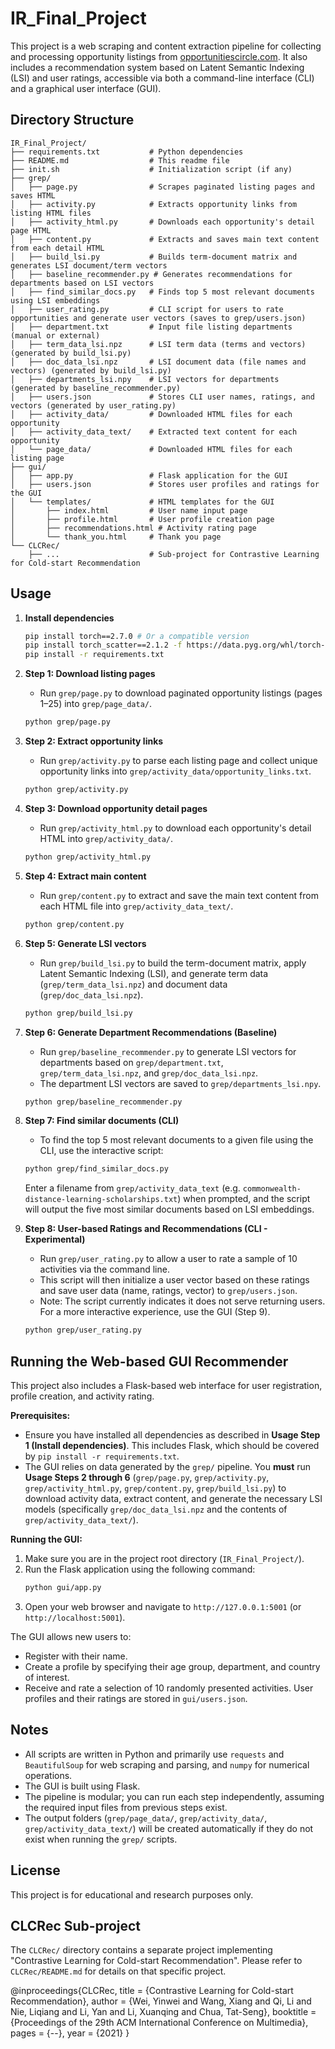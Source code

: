 # IR_Final_Project

This project is a web scraping and content extraction pipeline for collecting and processing opportunity listings from [opportunitiescircle.com](https://www.opportunitiescircle.com/). It also includes a recommendation system based on Latent Semantic Indexing (LSI) and user ratings, accessible via both a command-line interface (CLI) and a graphical user interface (GUI).

## Directory Structure

```
IR_Final_Project/
├── requirements.txt           # Python dependencies
├── README.md                  # This readme file
├── init.sh                    # Initialization script (if any)
├── grep/
│   ├── page.py                # Scrapes paginated listing pages and saves HTML
│   ├── activity.py            # Extracts opportunity links from listing HTML files
│   ├── activity_html.py       # Downloads each opportunity's detail page HTML
│   ├── content.py             # Extracts and saves main text content from each detail HTML
│   ├── build_lsi.py           # Builds term-document matrix and generates LSI document/term vectors
│   ├── baseline_recommender.py # Generates recommendations for departments based on LSI vectors
│   ├── find_similar_docs.py   # Finds top 5 most relevant documents using LSI embeddings
│   ├── user_rating.py         # CLI script for users to rate opportunities and generate user vectors (saves to grep/users.json)
│   ├── department.txt         # Input file listing departments (manual or external)
│   ├── term_data_lsi.npz      # LSI term data (terms and vectors) (generated by build_lsi.py)
│   ├── doc_data_lsi.npz       # LSI document data (file names and vectors) (generated by build_lsi.py)
│   ├── departments_lsi.npy    # LSI vectors for departments (generated by baseline_recommender.py)
│   ├── users.json             # Stores CLI user names, ratings, and vectors (generated by user_rating.py)
│   ├── activity_data/         # Downloaded HTML files for each opportunity
│   ├── activity_data_text/    # Extracted text content for each opportunity
│   └── page_data/             # Downloaded HTML files for each listing page
├── gui/
│   ├── app.py                 # Flask application for the GUI
│   ├── users.json             # Stores user profiles and ratings for the GUI
│   └── templates/             # HTML templates for the GUI
│       ├── index.html         # User name input page
│       ├── profile.html       # User profile creation page
│       ├── recommendations.html # Activity rating page
│       └── thank_you.html     # Thank you page
└── CLCRec/
    ├── ...                    # Sub-project for Contrastive Learning for Cold-start Recommendation
```

## Usage

1.  **Install dependencies**
    ```bash
    pip install torch==2.7.0 # Or a compatible version
    pip install torch_scatter==2.1.2 -f https://data.pyg.org/whl/torch-2.7.0+cu128.html # Adjust for your PyTorch and CUDA version
    pip install -r requirements.txt
    ```

2.  **Step 1: Download listing pages**
    -   Run `grep/page.py` to download paginated opportunity listings (pages 1–25) into `grep/page_data/`.
    ```bash
    python grep/page.py
    ```

3.  **Step 2: Extract opportunity links**
    -   Run `grep/activity.py` to parse each listing page and collect unique opportunity links into `grep/activity_data/opportunity_links.txt`.
    ```bash
    python grep/activity.py
    ```

4.  **Step 3: Download opportunity detail pages**
    -   Run `grep/activity_html.py` to download each opportunity's detail HTML into `grep/activity_data/`.
    ```bash
    python grep/activity_html.py
    ```

5.  **Step 4: Extract main content**
    -   Run `grep/content.py` to extract and save the main text content from each HTML file into `grep/activity_data_text/`.
    ```bash
    python grep/content.py
    ```

6.  **Step 5: Generate LSI vectors**
    -   Run `grep/build_lsi.py` to build the term-document matrix, apply Latent Semantic Indexing (LSI), and generate term data (`grep/term_data_lsi.npz`) and document data (`grep/doc_data_lsi.npz`).
    ```bash
    python grep/build_lsi.py
    ```

7.  **Step 6: Generate Department Recommendations (Baseline)**
    -   Run `grep/baseline_recommender.py` to generate LSI vectors for departments based on `grep/department.txt`, `grep/term_data_lsi.npz`, and `grep/doc_data_lsi.npz`.
    -   The department LSI vectors are saved to `grep/departments_lsi.npy`.
    ```bash
    python grep/baseline_recommender.py
    ```

8.  **Step 7: Find similar documents (CLI)**
    -   To find the top 5 most relevant documents to a given file using the CLI, use the interactive script:
    ```bash
    python grep/find_similar_docs.py
    ```
    Enter a filename from `grep/activity_data_text` (e.g. `commonwealth-distance-learning-scholarships.txt`) when prompted, and the script will output the five most similar documents based on LSI embeddings.

9.  **Step 8: User-based Ratings and Recommendations (CLI - Experimental)**
    -   Run `grep/user_rating.py` to allow a user to rate a sample of 10 activities via the command line.
    -   This script will then initialize a user vector based on these ratings and save user data (name, ratings, vector) to `grep/users.json`.
    -   Note: The script currently indicates it does not serve returning users. For a more interactive experience, use the GUI (Step 9).
    ```bash
    python grep/user_rating.py
    ```

## Running the Web-based GUI Recommender

This project also includes a Flask-based web interface for user registration, profile creation, and activity rating.

**Prerequisites:**

*   Ensure you have installed all dependencies as described in **Usage Step 1 (Install dependencies)**. This includes Flask, which should be covered by `pip install -r requirements.txt`.
*   The GUI relies on data generated by the `grep/` pipeline. You **must** run **Usage Steps 2 through 6** (`grep/page.py`, `grep/activity.py`, `grep/activity_html.py`, `grep/content.py`, `grep/build_lsi.py`) to download activity data, extract content, and generate the necessary LSI models (specifically `grep/doc_data_lsi.npz` and the contents of `grep/activity_data_text/`).

**Running the GUI:**

1.  Make sure you are in the project root directory (`IR_Final_Project/`).
2.  Run the Flask application using the following command:
    ```bash
    python gui/app.py
    ```
3.  Open your web browser and navigate to `http://127.0.0.1:5001` (or `http://localhost:5001`).

The GUI allows new users to:
*   Register with their name.
*   Create a profile by specifying their age group, department, and country of interest.
*   Receive and rate a selection of 10 randomly presented activities.
User profiles and their ratings are stored in `gui/users.json`.

## Notes
-   All scripts are written in Python and primarily use `requests` and `BeautifulSoup` for web scraping and parsing, and `numpy` for numerical operations.
-   The GUI is built using Flask.
-   The pipeline is modular; you can run each step independently, assuming the required input files from previous steps exist.
-   The output folders (`grep/page_data/`, `grep/activity_data/`, `grep/activity_data_text/`) will be created automatically if they do not exist when running the `grep/` scripts.

## License
This project is for educational and research purposes only.

## CLCRec Sub-project
The `CLCRec/` directory contains a separate project implementing "Contrastive Learning for Cold-start Recommendation". Please refer to `CLCRec/README.md` for details on that specific project.

@inproceedings{CLCRec,
  title     = {Contrastive Learning for Cold-start Recommendation},
  author    = {Wei, Yinwei and
               Wang, Xiang and
               Qi, Li and
               Nie, Liqiang and
               Li, Yan and
               Li, Xuanqing and
               Chua, Tat-Seng},
  booktitle = {Proceedings of the 29th ACM International Conference on Multimedia},
  pages     = {--},
  year      = {2021}
}